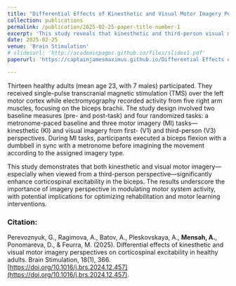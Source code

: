 ```yaml
---
title: "Differential Effects of Kinesthetic and Visual Motor Imagery Perspectives on Corticospinal Excitability in Healthy Adults"
collection: publications
permalink: /publication/2025-02-25-paper-title-number-1
excerpt: 'This study reveals that kinesthetic and third-person visual motor imagery significantly enhance corticospinal excitability, offering novel insights for rehabilitation and motor learning strategies.'
date: 2025-02-25
venue: 'Brain Stimulation'
# slidesurl: 'http://academicpages.github.io/files/slides1.pdf'
paperurl: 'https://captainjamesmaximus.github.io/Differential Effects of Kinesthetic and Visual Motor Imagery Perspectives on Corticospinal Excitability in Healthy Adults.pdf' 

---
```


Thirteen healthy adults (mean age 23, with 7 males) participated. They received single-pulse transcranial magnetic stimulation (TMS) over the left motor cortex while electromyography recorded activity from five right arm muscles, focusing on the biceps brachii. The study design involved two baseline measures (pre- and post-task) and four randomized tasks: a metronome-paced baseline and three motor imagery (MI) tasks—kinesthetic (KI) and visual imagery from first- (V1) and third-person (V3) perspectives. During MI tasks, participants executed a biceps flexion with a dumbbell in sync with a metronome before imagining the movement according to the assigned imagery type.

This study demonstrates that both kinesthetic and visual motor imagery—especially when viewed from a third-person perspective—significantly enhance corticospinal excitability in the biceps. The results underscore the importance of imagery perspective in modulating motor system activity, with potential implications for optimizing rehabilitation and motor learning interventions.

### Citation: 
Perevoznyuk, G., Ragimova, A., Batov, A., Pleskovskaya, A., **Mensah, A.**, Ponomareva, D., & Feurra, M. (2025). Differential effects of kinesthetic and visual motor imagery perspectives on corticospinal excitability in healthy adults. Brain Stimulation, 18(1), 366. [https://doi.org/10.1016/j.brs.2024.12.457](https://doi.org/10.1016/j.brs.2024.12.457).